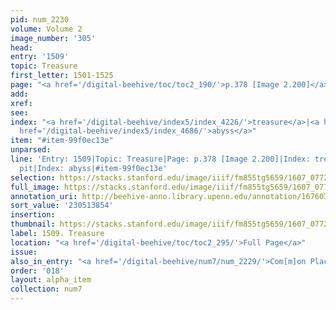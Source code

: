 ```yaml
---
pid: num_2230
volume: Volume 2
image_number: '305'
head:
entry: '1509'
topic: Treasure
first_letter: 1501-1525
page: "<a href='/digital-beehive/toc/toc2_190/'>p.378 [Image 2.200]</a>"
add:
xref:
see:
index: "<a href='/digital-beehive/index5/index_4226/'>treasure</a>|<a href='/digital-beehive/index4/index_3021/'>pit</a>|<a
  href='/digital-beehive/index5/index_4686/'>abyss</a>"
item: "#item-99f0ec13e"
unparsed:
line: 'Entry: 1509|Topic: Treasure|Page: p.378 [Image 2.200]|Index: treasure|Index:
  pit|Index: abyss|#item-99f0ec13e'
selection: https://stacks.stanford.edu/image/iiif/fm855tg5659/1607_0772/512,3854,2729,344/full/0/default.jpg
full_image: https://stacks.stanford.edu/image/iiif/fm855tg5659/1607_0772/full/full/0/default.jpg
annotation_uri: http://beehive-anno.library.upenn.edu/annotation/1676039167916
sort_value: '230513854'
insertion:
thumbnail: https://stacks.stanford.edu/image/iiif/fm855tg5659/1607_0772/512,3854,600,180/250,/0/default.jpg
label: 1509. Treasure
location: "<a href='/digital-beehive/toc/toc2_295/'>Full Page</a>"
issue:
also_in_entry: "<a href='/digital-beehive/num7/num_2229/'>Com[m]on Places</a>"
order: '018'
layout: alpha_item
collection: num7
---
```

